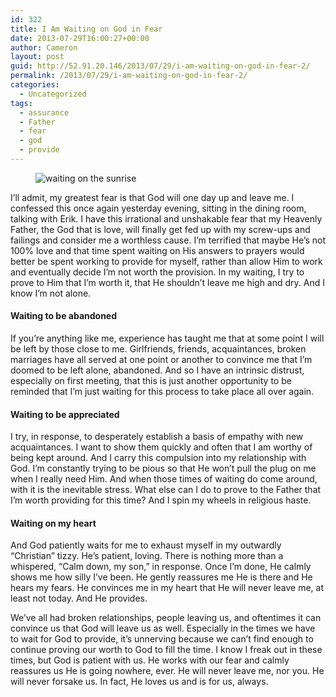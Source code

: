 ```yaml
---
id: 322
title: I Am Waiting on God in Fear
date: 2013-07-29T16:00:27+00:00
author: Cameron
layout: post
guid: http://52.91.20.146/2013/07/29/i-am-waiting-on-god-in-fear-2/
permalink: /2013/07/29/i-am-waiting-on-god-in-fear-2/
categories:
  - Uncategorized
tags:
  - assurance
  - Father
  - fear
  - god
  - provide
---
```

<figure> 

<img alt="waiting on the sunrise" src="https://faiththroughdoubt.files.wordpress.com/2013/07/d1c99-0kflg6dv9hxsqxlqg.jpg?w=525" data-recalc-dims="1" />
  
</figure> 

I’ll admit, my greatest fear is that God will one day up and leave me. I confessed this once again yesterday evening, sitting in the dining room, talking with Erik. I have this irrational and unshakable fear that my Heavenly Father, the God that is love, will finally get fed up with my screw-ups and failings and consider me a worthless cause. I’m terrified that maybe He’s not 100% love and that time spent waiting on His answers to prayers would better be spent working to provide for myself, rather than allow Him to work and eventually decide I’m not worth the provision. In my waiting, I try to prove to Him that I’m worth it, that He shouldn’t leave me high and dry. And I know I’m not alone.

#### Waiting to be abandoned

If you’re anything like me, experience has taught me that at some point I will be left by those close to me. Girlfriends, friends, acquaintances, broken marriages have all served at one point or another to convince me that I’m doomed to be left alone, abandoned. And so I have an intrinsic distrust, especially on first meeting, that this is just another opportunity to be reminded that I’m just waiting for this process to take place all over again.

#### Waiting to be appreciated

I try, in response, to desperately establish a basis of empathy with new acquaintances. I want to show them quickly and often that I am worthy of being kept around. And I carry this compulsion into my relationship with God. I’m constantly trying to be pious so that He won’t pull the plug on me when I really need Him. And when those times of waiting do come around, with it is the inevitable stress. What else can I do to prove to the Father that I’m worth providing for this time? And I spin my wheels in religious haste.

#### Waiting on my heart

And God patiently waits for me to exhaust myself in my outwardly “Christian” tizzy. He’s patient, loving. There is nothing more than a whispered, “Calm down, my son,” in response. Once I’m done, He calmly shows me how silly I’ve been. He gently reassures me He is there and He hears my fears. He convinces me in my heart that He will never leave me, at least not today. And He provides.

We’ve all had broken relationships, people leaving us, and oftentimes it can convince us that God will leave us as well. Especially in the times we have to wait for God to provide, it’s unnerving because we can’t find enough to continue proving our worth to God to fill the time. I know I freak out in these times, but God is patient with us. He works with our fear and calmly reassures us He is going nowhere, ever. He will never leave me, nor you. He will never forsake us. In fact, He loves us and is for us, always.